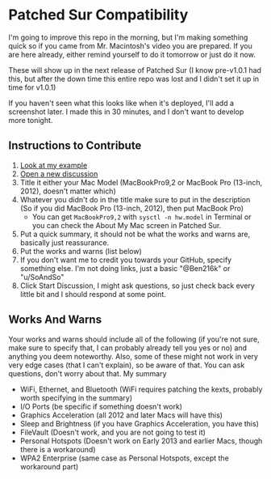 # Patched Sur Compatibility

I'm going to improve this repo in the morning, but I'm making something quick so if you came from Mr. Macintosh's video you are prepared. If you are here already, either remind yourself to do it tomorrow or just do it now.

These will show up in the next release of Patched Sur (I know pre-v1.0.1 had this, but after the down time this entire repo was lost and I didn't set it up in time for v1.0.1)

If you haven't seen what this looks like when it's deployed, I'll add a screenshot later. I made this in 30 minutes, and I don't want to develop more tonight. 

## Instructions to Contribute

1. [Look at my example](https://github.com/Ben216k/Patched-Sur-Compatibility/discussions/1)
2. [Open a new discussion](https://github.com/Ben216k/Patched-Sur-Compatibility/discussions/new)
3. Title it either your Mac Model (MacBookPro9,2 or MacBook Pro (13-inch, 2012), doesn't matter which)
4. Whatever you didn't do in the title make sure to put in the description (So if you did MacBook Pro (13-inch, 2012), then put MacBook Pro)
   - You can get `MacBookPro9,2` with `sysctl -n hw.model` in Terminal or you can check the About My Mac screen in Patched Sur.
5. Put a quick summary, it should not be what the works and warns are, basically just reassurance.
6. Put the works and warns (list below)
7. If you don't want me to credit you towards your GitHub, specify something else. I'm not doing links, just a basic "@Ben216k" or "u/SoAndSo"
8. Click Start Discussion, I might ask questions, so just check back every little bit and I should respond at some point.

## Works And Warns

Your works and warns should include all of the following (if you're not sure, make sure to specify that, I can probably already tell you yes or no) and anything you deem noteworthy. Also, some of these might not work in very very edge cases (that I can't explain), so be aware of that. You can ask questions, don't worry about that. My summary 

- WiFi, Ethernet, and Bluetooth (WiFi requires patching the kexts, probably worth specifying in the summary)
- I/O Ports (be specific if something doesn't work)
- Graphics Acceleration (all 2012 and later Macs will have this)
- Sleep and Brightness (if you have Graphics Acceleration, you have this)
- FileVault (Doesn't work, and you are not going to test it)
- Personal Hotspots (Doesn't work on Early 2013 and earlier Macs, though there is a workaround)
- WPA2 Enterprise (same case as Personal Hotspots, except the workaround part)